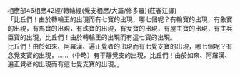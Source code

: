 相應部46相應42經/轉輪經(覺支相應/大篇/修多羅)(莊春江譯)  
「比丘們！由於轉輪王的出現而有七寶的出現，哪七個呢？有輪寶的出現，有象寶的出現，有馬寶的出現，有珠寶的出現，有女寶的出現，有屋主寶的出現，有主兵臣寶的出現，比丘們！由於轉輪王的出現而有這七寶的出現。  
比丘們！由於如來、阿羅漢、遍正覺者的出現而有七覺支寶的出現，哪七個呢？有念覺支寶的出現，……（中略）有平靜覺支的出現，比丘們！由於如來、阿羅漢、遍正覺者的出現而有這七覺支寶的出現。」  
  
  
